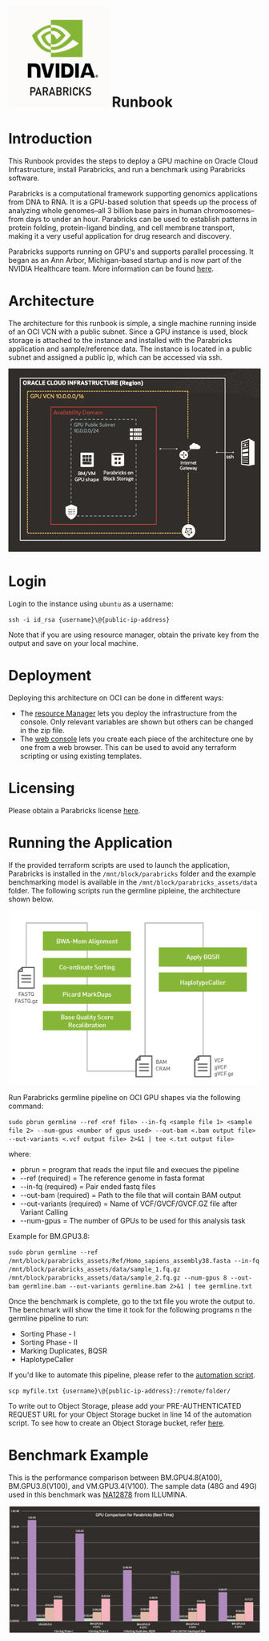 # <img src="https://github.com/oci-hpc/oci-hpc-runbook-parabricks/blob/main/images/Parabricks%20Logo.png" width="200" height="200"> Runbook

# Introduction
This Runbook provides the steps to deploy a GPU machine on Oracle Cloud Infrastructure, install Parabricks, and run a benchmark using Parabricks software.

Parabricks is a computational framework supporting genomics applications from DNA to RNA. It is a GPU-based solution that speeds up the process of analyzing whole genomes–all 3 billion base pairs in human chromosomes–from days to under an hour. Parabricks can be used to establish patterns in protein folding, protein-ligand binding, and cell membrane transport, making it a very useful application for drug research and discovery.

Parabricks supports running on GPU's and supports parallel processing. It began as an Ann Arbor, Michigan-based startup and is now part of the NVIDIA Healthcare team. More information can be found [here](https://www.nvidia.com/en-us/healthcare/clara-parabricks/). 

# Architecture
The architecture for this runbook is simple, a single machine running inside of an OCI VCN with a public subnet.
Since a GPU instance is used, block storage is attached to the instance and installed with the Parabricks application and sample/reference data. The instance is located in a public subnet and assigned a public ip, which can be accessed via ssh. 

![](https://github.com/oci-hpc/oci-hpc-runbook-parabricks/blob/main/images/OCI%20Architecture.png)

# Login
Login to the instance using `ubuntu` as a username:

   `ssh -i id_rsa {username}\@{public-ip-address}`
   
Note that if you are using resource manager, obtain the private key from the output and save on your local machine.

# Deployment
Deploying this architecture on OCI can be done in different ways:
* The [resource Manager](https://github.com/oci-hpc/oci-hpc-runbook-parabricks/blob/main/Documentation/ResourceManager.md#deployment-through-resource-manager) lets you deploy the infrastructure from the console. Only relevant variables are shown but others can be changed in the zip file. 
* The [web console](https://github.com/oci-hpc/oci-hpc-runbook-parabricks/blob/main/Documentation/ManualDeployment.md#deployment-via-web-console) lets you create each piece of the architecture one by one from a web browser. This can be used to avoid any terraform scripting or using existing templates. 

# Licensing
Please obtain a Parabricks license [here](https://developer.nvidia.com/clara-parabricks). 

# Running the Application
If the provided terraform scripts are used to launch the application, Parabricks is installed in the `/mnt/block/parabricks` folder and the example benchmarking model is available in the `/mnt/block/parabricks_assets/data` folder. The following scripts run the germline pipleine, the architecture shown below. 

![](https://github.com/oci-hpc/oci-hpc-runbook-parabricks/blob/main/images/Germline%20Pipeline%20Architecture.png)

Run Parabricks germline pipeline on OCI GPU shapes via the following command:

`sudo pbrun germline --ref <ref file> --in-fq <sample file 1> <sample file 2> --num-gpus <number of gpus used> --out-bam <.bam output file> --out-variants <.vcf output file> 2>&1 | tee <.txt output file>`

where:

- pbrun = program that reads the input file and execues the pipeline
- --ref (required) = The reference genome in fasta format
- --in-fq (required) = Pair ended fastq files
- --out-bam (required) = Path to the file that will contain BAM output
- --out-variants (required) = Name of VCF/GVCF/GVCF.GZ file after Variant Calling
- --num-gpus = The number of GPUs to be used for this analysis task

Example for BM.GPU3.8:

`sudo pbrun germline --ref /mnt/block/parabricks_assets/Ref/Homo_sapiens_assembly38.fasta --in-fq /mnt/block/parabricks_assets/data/sample_1.fq.gz /mnt/block/parabricks_assets/data/sample_2.fq.gz --num-gpus 8 --out-bam germline.bam --out-variants germline.bam 2>&1 | tee germline.txt`

Once the benchmark is complete, go to the txt file you wrote the output to. The benchmark will show the time it took for the following programs n the germline pipeline to run:
- Sorting Phase - I
- Sorting Phase - II 
- Marking Duplicates, BQSR 
- HaplotypeCaller

If you'd like to automate this pipeline, please refer to the [automation script](https://github.com/oci-hpc/oci-hpc-runbook-parabricks/blob/main/Resources/germline_automation.sh). 

`scp myfile.txt {username}\@{public-ip-address}:/remote/folder/`

To write out to Object Storage, please add your PRE-AUTHENTICATED REQUEST URL for your Object Storage bucket in line 14 of the automation script. To see how to create an Object Storage bucket, refer [here](https://github.com/oci-hpc/oci-hpc-runbook-parabricks/blob/main/Documentation/ResourceManager.md#add-parabricks-installer-to-object-storage).

# Benchmark Example
This is the performance comparison between BM.GPU4.8(A100), BM.GPU3.8(V100), and VM.GPU3.4(V100). The sample data (48G and 49G) used in this benchmark was [NA12878](https://www.ebi.ac.uk/ena/browser/view/ERR194147) from ILLUMINA.

![](https://github.com/oci-hpc/oci-hpc-runbook-parabricks/blob/main/images/A100%20vs%20V100%20on%20OCI.png)
